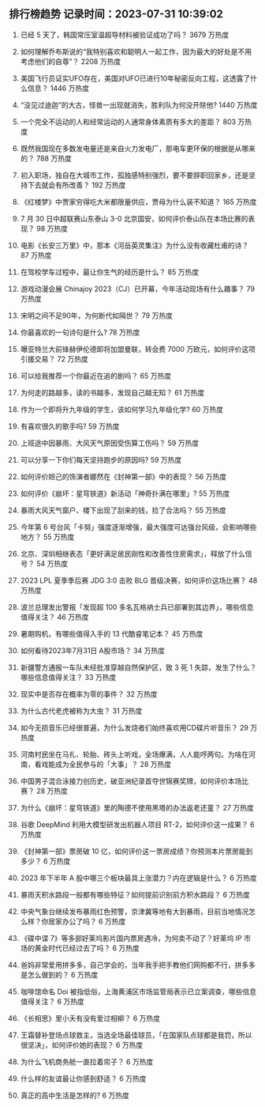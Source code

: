 
## 排行榜趋势 记录时间：2023-07-31 10:39:02
  
  1. 已经 5 天了，韩国常压室温超导材料被验证成功了吗？ 3679 万热度
    
  2. 如何理解乔布斯说的“我特别喜欢和聪明人一起工作，因为最大的好处是不用考虑他们的自尊”？ 2208 万热度
    
  3. 美国飞行员证实UFO存在，美国对UFO已进行10年秘密反向工程，这透露了什么信息？ 1446 万热度
    
  4. “没见过迪迦”的大古，怪兽一出现就消失，胜利队为何没开除他? 1440 万热度
    
  5. 一个完全不运动的人和经常运动的人通常身体素质有多大的差距？ 803 万热度
    
  6. 既然我国现在多数发电量还是来自火力发电厂，那电车更环保的根据是从哪来的？ 788 万热度
    
  7. 初入职场，独自在大城市工作，孤独感特别强烈，要不要辞职回家乡，还是坚持下去就会有所改善？ 192 万热度
    
  8. 《红楼梦》中贾家穷得吃大米都限量供应，贾母为什么装不知道？ 165 万热度
    
  9. 7 月 30 日中超联赛山东泰山 3-0 北京国安，如何评价泰山队在本场比赛的表现？ 98 万热度
    
  10. 电影《长安三万里》中，那本《河岳英灵集注》为什么没有收藏杜甫的诗？ 87 万热度
    
  11. 在驾校学车过程中，最让你生气的经历是什么？ 85 万热度
    
  12. 游戏动漫会展 Chinajoy 2023（CJ）已开幕，今年活动现场有什么趣事？ 79 万热度
    
  13. 宋明之间不足90年，为何断代如隔世？ 79 万热度
    
  14. 你最喜欢的一句诗句是什么? 78 万热度
    
  15. 曝亚特兰大前锋赫伊伦德即将加盟曼联，转会费 7000 万欧元，如何评价这项引援交易？ 72 万热度
    
  16. 可以给我推荐一个你最近在追的剧吗？ 65 万热度
    
  17. 为何走的路越多，读的书越多，发现自己越无知？ 61 万热度
    
  18. 作为一个即将升九年级的学生，该如何学习九年级化学? 60 万热度
    
  19. 有喜欢很久的歌手吗? 59 万热度
    
  20. 上班途中因暴雨、大风天气原因受伤算工伤吗？ 59 万热度
    
  21. 可以分享一下你们每天坚持跑步的原因吗? 59 万热度
    
  22. 如何评价妲己的饰演者娜然在《封神第一部》中的表现？ 56 万热度
    
  23. 如何评价《崩坏：星穹铁道》新活动「神奇扑满在哪里」? 55 万热度
    
  24. 暴雨大风天气窗户、楼下出现了刮来的钱，捡了合法吗？ 55 万热度
    
  25. 今年第 6 号台风「卡努」强度逐渐增强，最大强度可达强台风级，会影响哪些地方？ 55 万热度
    
  26. 北京、深圳相继表态「更好满足居民刚性和改善性住房需求」，释放了什么信号？ 54 万热度
    
  27. 2023 LPL 夏季季后赛 JDG 3:0 击败 BLG 晋级决赛，如何评价这场比赛？ 48 万热度
    
  28. 波兰总理发出警报「发现超 100 多名瓦格纳士兵已部署到其边界」，哪些信息值得关注？ 46 万热度
    
  29. 暑期购机，有哪些值得入手的 13 代酷睿笔记本？ 45 万热度
    
  30. 如何看待2023年7月31日 A股市场？ 34 万热度
    
  31. 新疆警方通报一车队未经批准穿越自然保护区，致 3 死 1 失踪，发生了什么？哪些信息值得关注？ 33 万热度
    
  32. 现实中是否存在概率为零的事件？ 32 万热度
    
  33. 为什么古代老虎被称为大虫？ 31 万热度
    
  34. 如今无损音乐已经很普遍，为什么发烧者们始终喜欢用CD碟片听音乐？ 29 万热度
    
  35. 河南村民坐在马扎、轮胎、砖头上听戏，全场爆满，人人能哼两句。为啥在河南，看戏能成为全民参与的「大事」？ 28 万热度
    
  36. 中国男子混合泳接力创历史，破亚洲纪录首夺世锦赛奖牌，如何评价本场比赛？ 28 万热度
    
  37. 为什么《崩坏：星穹铁道》里的陶德不使用黑塔的办法返老还童？ 27 万热度
    
  38. 谷歌 DeepMind 利用大模型研发出机器人项目 RT-2，如何评价这一成果？ 6 万热度
    
  39. 《封神第一部》票房破 10 亿，如何评价这一票房成绩？你预测本片票房能到多少？ 6 万热度
    
  40. 2023 年下半年 A 股中哪三个板块最具上涨潜力？内在逻辑是什么？ 6 万热度
    
  41. 暴雨天积水路段一般都有哪些特征？如何提前识别前方积水路段？ 6 万热度
    
  42. 中央气象台继续发布暴雨红色预警，京津冀等地有大到暴雨，目前当地情况怎么样？你居家办公了吗？ 6 万热度
    
  43. 《碟中谍 7》等多部好莱坞影片国内票房遇冷，为何卖不动了？好莱坞 IP 市场的黄金时代已经过去了吗？ 6 万热度
    
  44. 爸妈非常爱用拼多多，自己学会的，当年我手把手教他们网购都不行，拼多多是怎么做到的？ 6 万热度
    
  45. 咖啡馆命名 Doi 被指低俗，上海黄浦区市场监管局表示已立案调查，哪些信息值得关注？ 6 万热度
    
  46. 《长相思》里小夭有没有爱过相柳？ 6 万热度
    
  47. 王霜替补登场点球救主，当选全场最佳球员，「在国家队点球都是我罚，所以很坚决」，如何评价她的表现？ 6 万热度
    
  48. 为什么飞机商务舱一直拉着帘子？ 6 万热度
    
  49. 什么样的友谊最让你感到舒适？ 6 万热度
    
  50. 真正的高中生活是怎样的? 6 万热度
    
